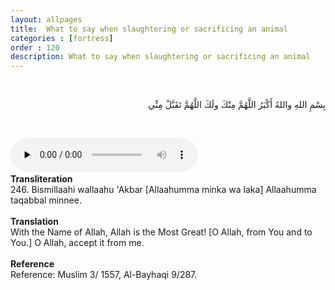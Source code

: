 ```yaml
---
layout: allpages
title:  What to say when slaughtering or sacrificing an animal
categories : [fortress]
order : 120
description: What to say when slaughtering or sacrificing an animal
---
```

&nbsp;
<div class="arabictext" dir="RTL">

بِسْمِ اللهِ واللهُ أَكْبَرُ اللَّهُمَّ مِنْكَ ولَكَ اللَّهُمَّ تَقَبَّلْ مِنِّي

</div>

&nbsp;

<audio controls  preload="none">
  <source src="{{ site.baseurl }}/audio/fortress/246.mp3" type="audio/mpeg">
Your browser does not support the audio element.
</audio>&nbsp;

<div class="duaextra" tabindex="0"> <div onclick = "void(0)"><strong>Transliteration</strong></div> <div class="extra">
246. Bismillaahi wallaahu 'Akbar [Allaahumma minka wa laka] Allaahumma taqabbal minnee.

</div> </div> &nbsp;
<div class="duaextra" tabindex="0"> <div onclick = "void(0)"><strong>Translation</strong></div> <div class="extra">
With the Name of Allah, Allah is the Most Great! [O Allah, from You and to You.] O Allah, accept it from me.

</div> </div> &nbsp; 
<div class="duaextra" tabindex="0"> <div onclick = "void(0)"><strong>Reference</strong></div> <div class="extra">
Reference: Muslim 3/ 1557, Al-Bayhaqi 9/287.

</div> </div>
